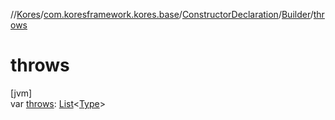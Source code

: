 //[Kores](../../../../index.md)/[com.koresframework.kores.base](../../index.md)/[ConstructorDeclaration](../index.md)/[Builder](index.md)/[throws](throws.md)

# throws

[jvm]\
var [throws](throws.md): [List](https://kotlinlang.org/api/latest/jvm/stdlib/kotlin.collections/-list/index.html)<[Type](https://docs.oracle.com/javase/8/docs/api/java/lang/reflect/Type.html)>
